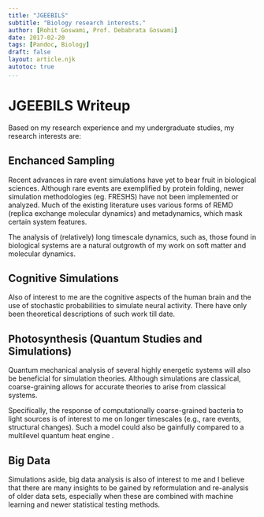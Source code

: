 ```yaml
---
title: "JGEEBILS"
subtitle: "Biology research interests."
author: [Rohit Goswami, Prof. Debabrata Goswami]
date: 2017-02-20
tags: [Pandoc, Biology]
draft: false
layout: article.njk
autotoc: true
...
```

# JGEEBILS Writeup

Based on my research experience and my undergraduate studies, my research interests are:

## Enchanced Sampling
Recent advances in rare event simulations have yet to bear fruit in biological sciences. Although rare events are exemplified by protein folding, newer simulation methodologies (eg. FRESHS) have not been implemented or analyzed. Much of the existing literature uses various forms of REMD (replica exchange molecular dynamics) and metadynamics, which mask certain system features.

The analysis of (relatively) long timescale dynamics, such as, those found in biological systems are a natural outgrowth of my work on soft matter and molecular dynamics.

## Cognitive Simulations
Also of interest to me are the cognitive aspects of the human brain and the use of stochastic probabilities to simulate neural activity. There have only been theoretical descriptions of such work till date.


## Photosynthesis (Quantum Studies and Simulations)
Quantum mechanical analysis of several highly energetic systems will also be beneficial for simulation theories. Although simulations are classical, coarse-graining allows for accurate theories to arise from classical systems.

Specifically, the response of computationally coarse-grained bacteria to light sources is of interest to me on longer timescales (e.g., rare events, structural changes). Such a model could also be gainfully compared to a multilevel quantum heat engine [](https://journals.aps.org/pra/abstract/10.1103/PhysRevA.91.023816).

## Big Data
Simulations aside, big data analysis is also of interest to me and I believe that there are many insights to be gained by reformulation and re-analysis of older data sets, especially when these are combined with machine learning and newer statistical testing methods.